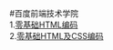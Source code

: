 #百度前端技术学院  
1.[零基础HTML编码](http://lovelope.github.io/IFE/task01/task_1_1_1.html)  
2.[零基础HTML及CSS编码](http://lovelope.github.io/IFE/task02/task_1_1_2.html)  
